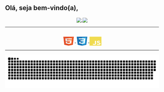 ## Olá, seja bem-vindo(a),
<div align="center">
  <a href="https://github.com/phelipeafonso-suporte">
  <img height="130em"   align="center" src="https://github-readme-stats.vercel.app/api?username=phelipeafonso-suporte&show_icons=true&theme=dark&include_all_commits=true&count_private=true"/>
 <img height="130em"  align="center" src="https://github-readme-stats.vercel.app/api/top-langs/?username=phelipeafonso-suporte&layout=compact&theme=dark" />
</div>
  <hr>
 <div align="center" style="display: inline_block"><br>
  <img align="center" alt="HTML" height="30" width="40" src="https://raw.githubusercontent.com/devicons/devicon/master/icons/html5/html5-original.svg">
  <img align="center" alt="CSS" height="30" width="40" src="https://raw.githubusercontent.com/devicons/devicon/master/icons/css3/css3-original.svg">
  <img align="center" alt="CSS" height="30" width="40" src="https://raw.githubusercontent.com/devicons/devicon/master/icons/javascript/javascript-plain.svg">
</div>
  <hr>

  ![Snake animation](https://github.com/phelipeafonso-suporte/phelipeafonso-suporte/blob/output/github-contribution-grid-snake.svg)
